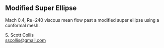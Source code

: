 ## Modified Super Ellipse 

Mach 0.4, Re=240 viscous mean flow past a modified super ellipse using
a conformal mesh. 

S. Scott Collis\
sscollis@gmail.com
